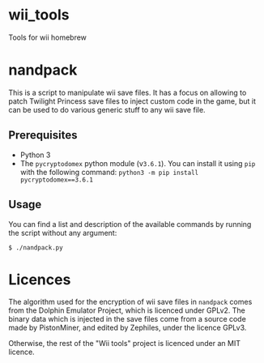 # wii_tools
Tools for wii homebrew

# nandpack

This is a script to manipulate wii save files. It has a focus on allowing to patch Twilight Princess save files to inject custom code in the game, but it can be used to do various generic stuff to any wii save file.

## Prerequisites
- Python 3
- The `pycryptodomex` python module (v`3.6.1`). You can install it using `pip` with the following command: `python3 -m pip install pycryptodomex==3.6.1`

## Usage
You can find a list and description of the available commands by running the script without any argument:

    $ ./nandpack.py

# Licences

The algorithm used for the encryption of wii save files in `nandpack` comes from the Dolphin Emulator Project, which is licenced under GPLv2. The binary data which is injected in the save files come from a source code made by PistonMiner, and edited by Zephiles, under the licence GPLv3.

Otherwise, the rest of the "Wii tools" project is licenced under an MIT licence.